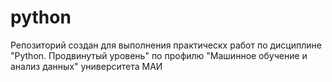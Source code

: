 # python
Репозиторий создан для выполнения практическх работ по дисциплине "Python. Продвинутый уровень" по профилю "Машинное обучение и анализ данных" университета МАИ
